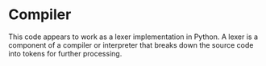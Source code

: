 # Compiler
This code appears to work as a lexer implementation in Python. A lexer is a component of a compiler or interpreter that breaks down the source code into tokens for further processing.
